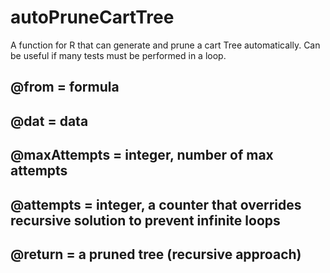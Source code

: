 # autoPruneCartTree
A function for R that can generate and prune a cart Tree automatically. Can be useful if many tests must be performed in a loop.

## @from        = formula
## @dat         = data
## @maxAttempts = integer, number of max attempts 
## @attempts    = integer, a counter that overrides recursive solution to prevent infinite loops
## @return      = a pruned tree (recursive approach)
